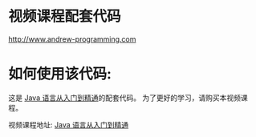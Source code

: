 # 视频课程配套代码

http://www.andrew-programming.com

# 如何使用该代码:
这是 [Java 语言从入门到精通](https://www.udemy.com/bestjavatutorial/learn/v4/overview)的配套代码。
为了更好的学习，请购买本视频课程。


视频课程地址: [Java 语言从入门到精通](https://www.udemy.com/bestjavatutorial/learn/v4/overview)
